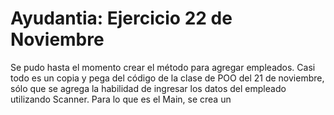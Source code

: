 # Ayudantia: Ejercicio 22 de Noviembre
Se pudo hasta el momento crear el método para agregar empleados.
Casi todo es un copia y pega del código de la clase de POO
del 21 de noviembre, sólo que se agrega la habilidad de ingresar
los datos del empleado utilizando Scanner.
Para lo que es el Main, se crea un